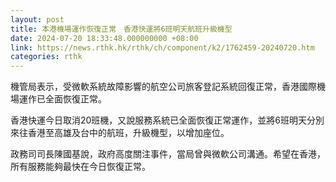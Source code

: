 ```yaml
---
layout: post
title: 本港機場運作恢復正常　香港快運將6班明天航班升級機型
date: 2024-07-20 18:33:48.000000000 +08:00
link: https://news.rthk.hk/rthk/ch/component/k2/1762459-20240720.htm
categories: rthk
---
```


機管局表示，受微軟系統故障影響的航空公司旅客登記系統回復正常，香港國際機場運作已全面恢復正常。

香港快運今日取消20班機，又說服務系統已全面恢復正常運作，並將6班明天分別來往香港至高雄及台中的航班，升級機型，以增加座位。

政務司司長陳國基說，政府高度關注事件，當局曾與微軟公司溝通。希望在香港，所有服務能夠最快在今日恢復正常。
